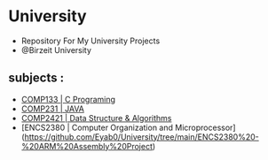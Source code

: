 # University
  - Repository For My University Projects
  - @Birzeit University 
## subjects :
  * [COMP133 | C Programing](https://github.com/Eyab0/University/tree/main/COMP133%20-%20C%20Programing)
  * [COMP231 | JAVA](https://github.com/Eyab0/University/tree/main/COMP231%20-%20JAVA) 
  * [COMP2421 | Data Structure & Algorithms](https://github.com/Eyab0/University/tree/main/COMP2421%20-%20Data%20Structure%20%26%20Algorithms) 
  * [ENCS2380 | Computer Organization and Microprocessor] (https://github.com/Eyab0/University/tree/main/ENCS2380%20-%20ARM%20Assembly%20Project) 

